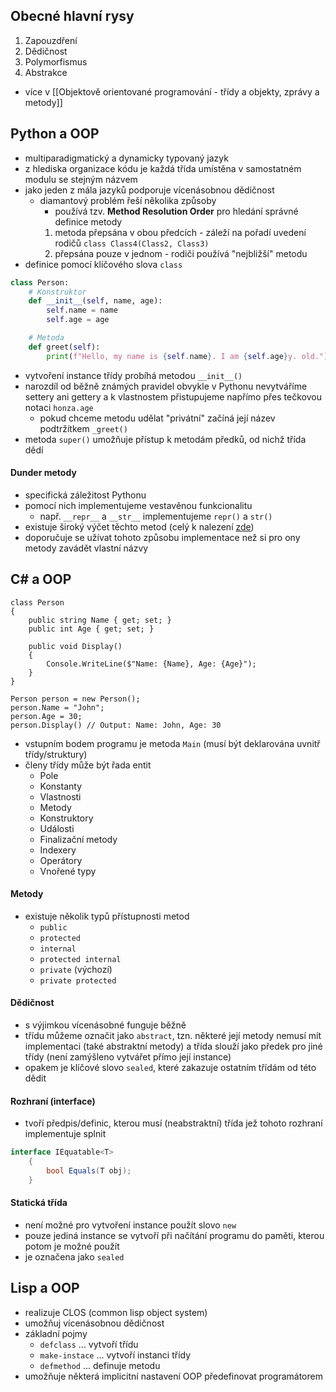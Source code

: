 ## Obecné hlavní rysy
1) Zapouzdření
2) Dědičnost
3) Polymorfismus
4) Abstrakce
- více v [[Objektově orientované programování - třídy a objekty, zprávy a metody]]
## Python a OOP
- multiparadigmatický a dynamicky typovaný jazyk
- z hlediska organizace kódu je každá třída umístěna v samostatném modulu se stejným názvem
- jako jeden z mála jazyků podporuje vícenásobnou dědičnost
	- diamantový problém řeší několika způsoby
		- používá tzv. **Method Resolution Order** pro hledání správné definice metody
		1) metoda přepsána v obou předcích - záleží na pořadí uvedení rodičů `class Class4(Class2, Class3)`
		2) přepsána pouze v jednom - rodiči používá "nejbližší" metodu
- definice pomocí klíčového slova `class`
```Python
class Person:
	# Konstruktor
 	def __init__(self, name, age):
 		self.name = name
 		self.age = age

	# Metoda
 	def greet(self):
	 	print(f"Hello, my name is {self.name}. I am {self.age}y. old.")
``` 

- vytvoření instance třídy probíhá metodou `__init__()`
- narozdíl od běžně známých pravidel obvykle v Pythonu nevytváříme settery ani gettery a k vlastnostem přistupujeme napřímo přes tečkovou notaci `honza.age`
	- pokud chceme metodu udělat "privátní" začíná její název podtržítkem `_greet()`
- metoda `super()` umožňuje přístup k metodám předků, od nichž třída dědí
#### Dunder metody
- specifická záležitost Pythonu
- pomocí nich implementujeme vestavěnou funkcionalitu 
	- např. `__repr__` a `__str__` implementujeme `repr()` a `str()`
- existuje široký výčet těchto metod (celý k nalezení [zde](https://docs.python.org/3/reference/datamodel.html#basic-customization))
- doporučuje se užívat tohoto způsobu implementace než si pro ony metody zavádět vlastní názvy
## C\# a OOP
```Csharp
class Person
{
    public string Name { get; set; }
    public int Age { get; set; }

    public void Display()
    {
        Console.WriteLine($"Name: {Name}, Age: {Age}");
    }
}

Person person = new Person();
person.Name = "John";
person.Age = 30;
person.Display() // Output: Name: John, Age: 30
```
- vstupním bodem programu je metoda `Main` (musí být deklarována uvnitř třídy/struktury)
- členy třídy může být řada entit
	- Pole
	- Konstanty
	- Vlastnosti
	- Metody
	- Konstruktory
	- Události
	- Finalizační metody
	- Indexery
	- Operátory
	- Vnořené typy
#### Metody
- existuje několik typů přístupnosti metod
	- `public`
	- `protected`
	- `internal`
	- `protected internal`
	- `private` (výchozí)
	- `private protected`
#### Dědičnost
- s výjimkou vícenásobné funguje běžně
- třídu můžeme označit jako `abstract`, tzn. některé její metody nemusí mít implementaci (také abstraktní metody) a třída slouží jako předek pro jiné třídy (není zamýšleno vytvářet přímo její instance)
- opakem je klíčové slovo `sealed`, které zakazuje ostatním třídám od této dědit
#### Rozhraní (interface)
- tvoří předpis/definic, kterou musí (neabstraktní) třída jež tohoto rozhraní implementuje splnit
```C#
interface IEquatable<T>
	{ 
		bool Equals(T obj);
	}
```
#### Statická třída
- není možné pro vytvoření instance použít slovo `new`
- pouze jediná instance se vytvoří při načítání programu do paměti, kterou potom je možné použít
- je označena jako `sealed`
## Lisp a OOP
- realizuje CLOS (common lisp object system)
- umožňuj vícenásobnou dědičnost
- základní pojmy
	- `defclass` ... vytvoří třídu
	- `make-instace` ... vytvoří instanci třídy
	- `defmethod` ... definuje metodu
- umožňuje některá implicitní nastavení OOP předefinovat programátorem
